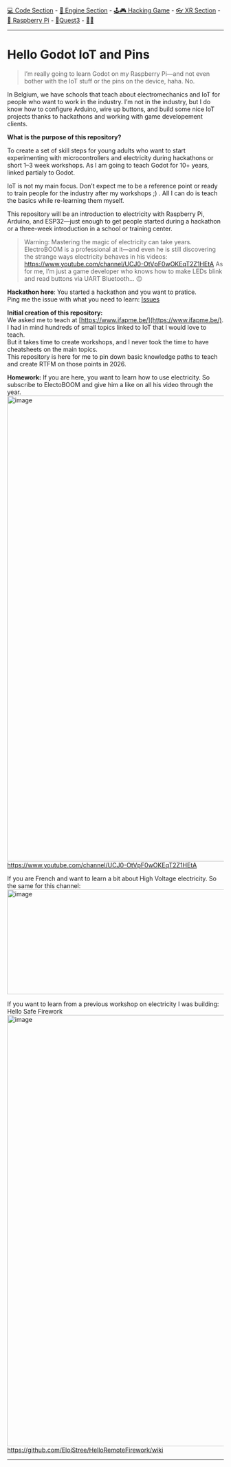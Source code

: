 [💻 Code Section](https://github.com/EloiStree/HelloGodotCode) - [🚂 Engine Section](https://github.com/EloiStree/HelloGodotEngineKeyword) - [🕹️🎮 Hacking Game](https://github.com/EloiStree/HelloGodotRemoteControlHub) - [👓 XR Section](https://github.com/EloiStree/HelloGodotXR)  - [🍓 Raspberry Pi](https://github.com/EloiStree/HelloRaspberryPi) - [🥽Quest3](https://github.com/EloiStree/HelloQuest3) - [🍺🍻](https://buymeacoffee.com/apintio)

------------------------------


# Hello Godot IoT and Pins

> I’m really going to learn Godot on my Raspberry Pi—and not even bother with the IoT stuff or the pins on the device, haha. No.

In Belgium, we have schools that teach about electromechanics and IoT for people who want to work in the industry.
I’m not in the industry, but I do know how to configure Arduino, wire up buttons, and build some nice IoT projects thanks to hackathons and working with game developement clients.

**What is the purpose of this repository?**

To create a set of skill steps for young adults who want to start experimenting with microcontrollers and electricity during hackathons or short 1–3 week workshops. As I am going to teach Godot for 10+ years, linked partialy to Godot.

IoT is not my main focus. Don’t expect me to be a reference point or ready to train people for the industry after my workshops ;) .
All I can do is teach the basics while re-learning them myself.

This repository will be an introduction to electricity with Raspberry Pi, Arduino, and ESP32—just enough to get people started during a hackathon or a three-week introduction in a school or training center.

> Warning: Mastering the magic of electricity can take years.
> ElectroBOOM is a professional at it—and even he is still discovering the strange ways electricity behaves in his videos:
> https://www.youtube.com/channel/UCJ0-OtVpF0wOKEqT2Z1HEtA
> As for me, I’m just a game developer who knows how to make LEDs blink and read buttons via UART Bluetooth… 😉


**Hackathon here**: You started a hackathon and you want to pratice.   
Ping me the issue with what you need to learn: [Issues](https://github.com/EloiStree/HelloGodotIotAndPins/issues)  

**Initial creation of this repository:**  
We asked me to teach at [https://www.ifapme.be/](https://www.ifapme.be/).  
I had in mind hundreds of small topics linked to IoT that I would love to teach.     
But it takes time to create workshops, and I never took the time to have cheatsheets on the main topics.    
This repository is here for me to pin down basic knowledge paths to teach and create RTFM on those points in 2026.      


**Homework:** If you are here, you want to learn how to use electricity. So subscribe to ElectoBOOM and give him a like on all his video through the year.
[<img width="1920" height="1080" alt="image" src="https://github.com/user-attachments/assets/907ae903-6476-40ea-99e8-4103b1fe9bf2" />](https://www.youtube.com/channel/UCJ0-OtVpF0wOKEqT2Z1HEtA)  
https://www.youtube.com/channel/UCJ0-OtVpF0wOKEqT2Z1HEtA  

If you are French and want to learn a bit about High Voltage electricity.
So the same for this channel:
[<img width="570" height="243" alt="image" src="https://github.com/user-attachments/assets/d3e6f451-c08b-42a9-a4eb-91c14f153761" />](https://www.youtube.com/@monsieurbidouille)


If you want to learn from a previous workshop on electricity I was building: Hello Safe Firework
[<img width="3677" height="1000" alt="image" src="https://github.com/user-attachments/assets/1dd48ac6-726f-42d2-9cff-5ad8c977c2ec" />](https://github.com/EloiStree/HelloRemoteFirework/wiki)  
https://github.com/EloiStree/HelloRemoteFirework/wiki   




--------------



